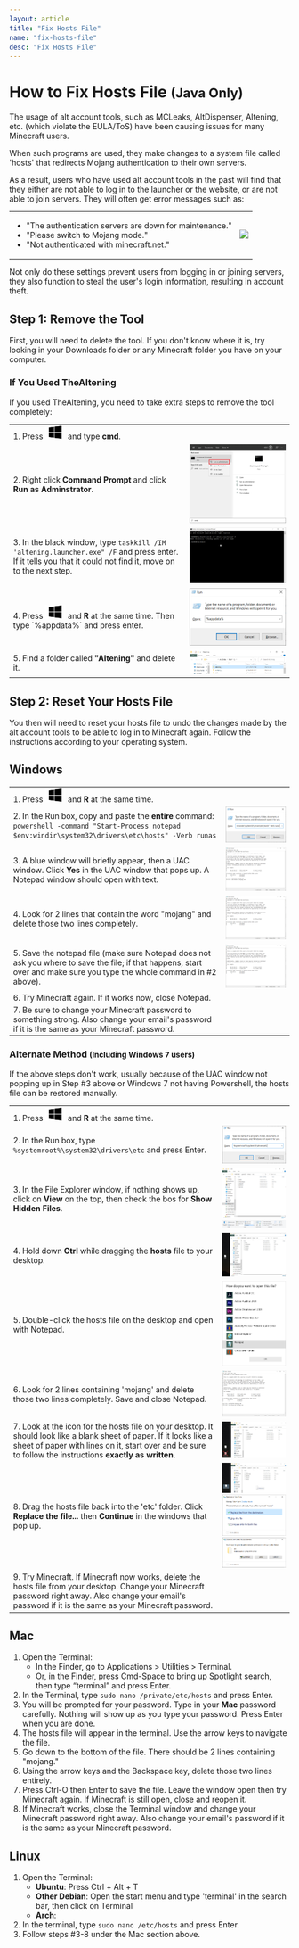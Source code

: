```yaml
---
layout: article
title: "Fix Hosts File"
name: "fix-hosts-file"
desc: "Fix Hosts File"
---
```


# How to Fix Hosts File <small>(Java Only)</small>

The usage of alt account tools, such as MCLeaks, AltDispenser, Altening, etc. (which violate the EULA/ToS) have been causing issues for many Minecraft users.

When such programs are used, they make changes to a system file called 'hosts' that redirects Mojang authentication to their own servers.

As a result, users who have used alt account tools in the past will find that they either are not able to log in to the launcher or the website, or are not able to join servers. They will often get error messages such as:

<table>
  <tr>
    <td>
      <ul>
        <li>"The authentication servers are down for maintenance."</li>
        <li>"Please switch to Mojang mode."</li>
        <li>"Not authenticated with minecraft.net."</li>
      </ul>
    </td>
    <td><img src="https://cdn.discordapp.com/attachments/607129205981052929/801902607203172392/unknown.png" height=200></td>
  </tr>
</table>

Not only do these settings prevent users from logging in or joining servers, they also function to steal the user's login information, resulting in account theft.

## Step 1: Remove the Tool

First, you will need to delete the tool. If you don't know where it is, try looking in your Downloads folder or any Minecraft folder you have on your computer.

### If You Used TheAltening

If you used TheAltening, you need to take extra steps to remove the tool completely:

<table style="margin-left:25">
  <tr>
    <td>1. Press <img src="/static/images/help/hosts-file/windows-key.png" height=25> and type <strong>cmd</strong>.</td>
    <td></td>
  </tr>
  <tr>
    <td>2. Right click <strong>Command Prompt</strong> and click <strong>Run as Adminstrator</strong>.</td>
    <td><img src="/static/images/help/hosts-file/startmenu-cmd-admin-alt.png"></td>
  </tr>
  <tr>
    <td>3. In the black window, type <code>taskkill /IM 'altening.launcher.exe" /F</code> and press enter. If it tells you that it could not find it, move on to the next step.</td>
    <td><img src="/static/images/help/hosts-file/cmd-altening-notfound.png"></td>
  </tr>
  <tr>
    <td>4. Press <img src="/static/images/help/hosts-file/windows-key.png" height=25> and <strong>R</strong> at the same time. Then type `%appdata%` and press enter.</td>
    <td><img src="/static/images/help/hosts-file/run-appdata.png"></td>
  </tr>
  <tr>
    <td>5. Find a folder called <strong>"Altening"</strong> and delete it.</td>
    <td><img src="/static/images/help/hosts-file/appdata-altening.png"></td>
  </tr>
</table>

## Step 2: Reset Your Hosts File

You then will need to reset your hosts file to undo the changes made by the alt account tools to be able to log in to Minecraft again. Follow the instructions according to your operating system.

## Windows

<table>
  <tr>
    <td>1. Press <img src="/static/images/help/hosts-file/windows-key.png" height=25> and <strong>R</strong> at the same time.</td>
    <td></td>
  </tr>
  <tr>
    <td>2. In the Run box, copy and paste the <strong>entire</strong> command: <code>powershell -command "Start-Process notepad $env:windir\system32\drivers\etc\hosts" -Verb runas</code></td>
    <td><img src="/static/images/help/hosts-file/run-powershell.png"></td>
  </tr>
  <tr>
    <td>3. A blue window will briefly appear, then a UAC window. Click <strong>Yes</strong> in the UAC window that pops up. A Notepad window should open with text.</td>
    <td><img src="/static/images/help/hosts-file/win-hosts-initial.png"></td>
  </tr>
  <tr>
    <td>4. Look for 2 lines that contain the word "mojang" and delete those two lines completely.</td>
    <td><img src="/static/images/help/hosts-file/win-hosts-edited.png"></td>
  </tr>
  <tr>
    <td>5. Save the notepad file (make sure Notepad does not ask you where to save the file; if that happens, start over and make sure you type the whole command in #2 above).</td>
    <td><img src="/static/images/help/hosts-file/win-hosts-saved.png"></td>
  </tr>
  <tr>
    <td>6. Try Minecraft again. If it works now, close Notepad.</td>
    <td></td>
  </tr>
  <tr>
    <td>7. Be sure to change your Minecraft password to something strong. Also change your email's password if it is the same as your Minecraft password.</td>
    <td></td>
  </tr>
</table>

### Alternate Method <small>(Including Windows 7 users)</small>

If the above steps don't work, usually because of the UAC window not popping up in Step #3 above or Windows 7 not having Powershell, the hosts file can be restored manually.

<table>
  <tr>
    <td>1. Press <img src="/static/images/help/hosts-file/windows-key.png" height=25> and <strong>R</strong> at the same time.</td>
    <td></td>
  </tr>
  <tr>
    <td>2. In the Run box, type <code>%systemroot%\system32\drivers\etc</code> and press Enter.</td>
    <td><img src="/static/images/help/hosts-file/run-etc.png"></td>
  </tr>
  <tr>
    <td>3. In the File Explorer window, if nothing shows up, click on <strong>View</strong> on the top, then check the bos for <strong>Show Hidden Files</strong>.</td>
    <td><img src="/static/images/help/hosts-file/etc.png"><br><img src="/static/images/help/hosts-file/show-hidden-files.png"></td>
  </tr>
  <tr>
    <td>4. Hold down <strong>Ctrl</strong> while dragging the <strong>hosts</strong> file to your desktop.</td>
    <td><img src="/static/images/help/hosts-file/copy-hosts-desktop.jpg"></td>
  </tr>
  <tr>
    <td>5. Double-click the hosts file on the desktop and open with Notepad.</td>
    <td><img src="/static/images/help/hosts-file/openwith-notepad.png"></td>
  </tr>
  <tr>
    <td>6. Look for 2 lines containing 'mojang' and delete those two lines completely. Save and close Notepad.</td>
    <td><img src="/static/images/help/hosts-file/win-hosts-initial.png"></td>
  </tr>
  <tr>
    <td>7. Look at the icon for the hosts file on your desktop. It should look like a blank sheet of paper. If it looks like a sheet of paper with lines on it, start over and be sure to follow the instructions <strong>exactly as written</strong>.</td>
    <td><img src="/static/images/help/hosts-file/hosts-after-saving.jpg"></td>
  </tr>
  <tr>
    <td>8. Drag the hosts file back into the 'etc' folder. Click <strong>Replace the file...</strong> then <strong>Continue</strong> in the windows that pop up.</td>
    <td><img src="/static/images/help/hosts-file/move-back-etc.jpg"><br><img src="/static/images/help/hosts-file/move-back-etc-replace.png"><br><img src="/static/images/help/hosts-file/move-back-etc-uac.png"></td>
  </tr>
  <tr>
    <td>9. Try Minecraft. If Minecraft now works, delete the hosts file from your desktop. Change your Minecraft password right away. Also change your email's password if it is the same as your Minecraft password.</td>
    <td></td>
  </tr>
</table>

## Mac

1. Open the Terminal:
    - In the Finder, go to Applications > Utilities > Terminal.
    - Or, in the Finder, press Cmd-Space to bring up Spotlight search, then type “terminal” and press Enter.
2. In the Terminal, type `sudo nano /private/etc/hosts` and press Enter.
3. You will be prompted for your password. Type in your **Mac** password carefully. Nothing will show up as you type your password. Press Enter when you are done.
4. The hosts file will appear in the terminal. Use the arrow keys to navigate the file.
5. Go down to the bottom of the file. There should be 2 lines containing "mojang."
6. Using the arrow keys and the Backspace key, delete those two lines entirely.
7. Press Ctrl-O then Enter to save the file. Leave the window open then try Minecraft again. If Minecraft is still open, close and reopen it.
8. If Minecraft works, close the Terminal window and change your Minecraft password right away. Also change your email's password if it is the same as your Minecraft password.

## Linux

1. Open the Terminal:
    - __Ubuntu__: Press Ctrl + Alt + T
    - __Other Debian__: Open the start menu and type 'terminal' in the search bar, then click on Terminal
    - __Arch__: 
2. In the terminal, type `sudo nano /etc/hosts` and press Enter.
3. Follow steps #3-8 under the Mac section above.
